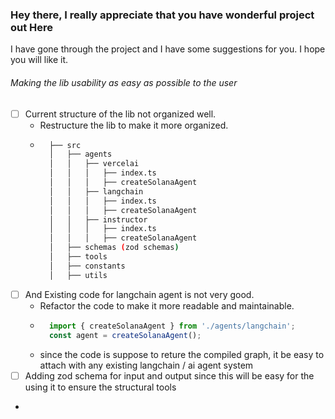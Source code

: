 

### Hey there, I really appreciate that you have wonderful project out Here

I have gone through the project and I have some suggestions for you. I hope you will like it.

###### Making the lib usability as easy as possible to the user
- [ ]  Current structure of the lib not organized well. 
    * Restructure the lib to make it more organized. 
    * ```bash
        ├── src
        │   ├── agents
        │   │   ├── vercelai
        │   │   │   ├── index.ts
        │   │   │   ├── createSolanaAgent
        │   │   ├── langchain
        │   │   │   ├── index.ts
        │   │   │   ├── createSolanaAgent
        │   │   ├── instructor
        │   │   │   ├── index.ts
        │   │   │   ├── createSolanaAgent
        │   ├── schemas (zod schemas)
        │   ├── tools
        │   ├── constants
        │   ├── utils
        ```
- [ ]  And Existing code for langchain agent is not very good. 
    * Refactor the code to make it more readable and maintainable.
    * ```typescript
        import { createSolanaAgent } from './agents/langchain';
        const agent = createSolanaAgent();
        ```
    * since the code is suppose to reture the compiled graph, it be easy to attach with any existing langchain / ai agent system
- [ ]  Adding zod schema for input and output since this will be easy for the using it to ensure the structural tools 
- 
 